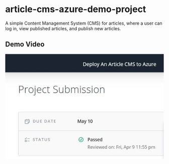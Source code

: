 # article-cms-azure-demo-project
 A simple Content Management System (CMS) for articles, where a user can log in, view published articles, and publish new articles. 

## Demo Video

[![Watch the tutorial video](/demo/Title_Article_CMS_Azure_Demo.jpg)](https://www.youtube.com/watch?v=lcviDfxywbU "Video Tutorial - Udacity CMS Azure Demo Project")
